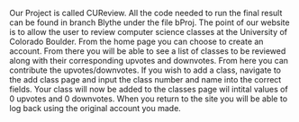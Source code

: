 Our Project is called CUReview. All the code needed to run the final result can be found in branch Blythe under the file bProj. The point of our website is to allow the user to review computer science classes at the University of Colorado Boulder. From the home page you can choose to create an account. From there you will be able to see a list of classes to be reviewed along with their corresponding upvotes and downvotes. From here you can contribute the upvotes/downvotes. If you wish to add a class, navigate to the add class page and input the class number and name into the correct fields. Your class will now be added to the classes page wil intital values of 0 upvotes and 0 downvotes. When you return to the site you will be able to log back using the original account you made.
